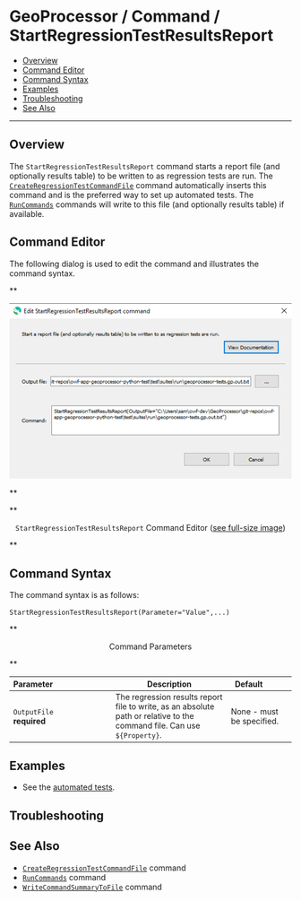 # GeoProcessor / Command / StartRegressionTestResultsReport #

* [Overview](#overview)
* [Command Editor](#command-editor)
* [Command Syntax](#command-syntax)
* [Examples](#examples)
* [Troubleshooting](#troubleshooting)
* [See Also](#see-also)

-------------------------

## Overview ##

The `StartRegressionTestResultsReport` command starts a report file (and optionally results table) to be written to as regression tests are run.
The [`CreateRegressionTestCommandFile`](../CreateRegressionTestCommandFile/CreateRegressionTestCommandFile.md) command automatically
inserts this command and is the preferred way to set up automated tests.
The [`RunCommands`](../RunCommands/RunCommands.md) commands will write to this file (and optionally results table) if available.

## Command Editor ##

The following dialog is used to edit the command and illustrates the command syntax.

**<p style="text-align: center;">
![StartRegressionTestResultsReport](StartRegressionTestResultsReport.png)
</p>**

**<p style="text-align: center;">
`StartRegressionTestResultsReport` Command Editor (<a href="../StartRegressionTestResultsReport.png">see full-size image</a>)
</p>**

## Command Syntax ##

The command syntax is as follows:

```text
StartRegressionTestResultsReport(Parameter="Value",...)
```
**<p style="text-align: center;">
Command Parameters
</p>**

| **Parameter**&nbsp;&nbsp;&nbsp;&nbsp;&nbsp;&nbsp;&nbsp;&nbsp;&nbsp;&nbsp;&nbsp;&nbsp;&nbsp;&nbsp;&nbsp;&nbsp;&nbsp;&nbsp;&nbsp;&nbsp;&nbsp;&nbsp;&nbsp;&nbsp;&nbsp;&nbsp; | **Description** | **Default**&nbsp;&nbsp;&nbsp;&nbsp;&nbsp;&nbsp;&nbsp;&nbsp;&nbsp;&nbsp; |
| --------------|-----------------|----------------- |
| `OutputFile`<br>**required** | The regression results report file to write, as an absolute path or relative to the command file.  Can use `${Property}`. | None - must be specified. |

## Examples ##

* See the [automated tests](https://github.com/OpenWaterFoundation/owf-app-geoprocessor-python-test/tree/master/test/commands/StartRegressionTestResultsReport).

## Troubleshooting ##

## See Also ##

* [`CreateRegressionTestCommandFile`](../CreateRegressionTestCommandFile/CreateRegressionTestCommandFile.md) command
* [`RunCommands`](../RunCommands/RunCommands.md) command
* [`WriteCommandSummaryToFile`](../WriteCommandSummaryToFile/WriteCommandSummaryToFile.md) command
